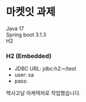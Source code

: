 # 마켓잇 과제

Java 17  
Spring boot 3.1.3  
H2

### H2 (Embedded)
- JDBC URL: jdbc:h2:~/test
- user: sa
- pass:

헥사고날 아케텍처로 작업했습니다.
